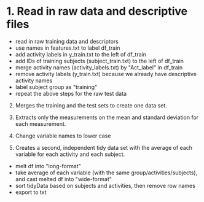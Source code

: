 # 1. Read in raw data and descriptive files
* read in raw training data and descriptors
* use names in features.txt to label df_train
* add activity labels in y_train.txt to the left of df_train
* add IDs of training subjects (subject_train.txt) to the left of df_train
* merge activity names (activity_labels.txt) by "Act_label" in df_train
* remove activity labels (y_train.txt) because we already have descriptive activity names
* label subject group as "training"
* repeat the above steps for the raw test data

2. Merges the training and the test sets to create one data set.

3. Extracts only the measurements on the mean and standard deviation for each measurement. 

4. Change variable names to lower case

5. Creates a second, independent tidy data set with the average of each variable for each activity and each subject. 
* melt df into "long-format"
* take average of each variable (with the same group/activities/subjects), and cast melted df into "wide-format"
* sort tidyData based on subjects and activities, then remove row names
* export to txt
